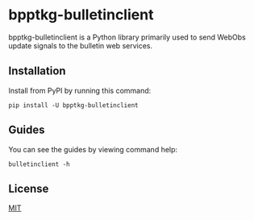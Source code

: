 # bpptkg-bulletinclient

bpptkg-bulletinclient is a Python library primarily used to send WebObs update
signals to the bulletin web services.

## Installation

Install from PyPI by running this command:

    pip install -U bpptkg-bulletinclient

## Guides

You can see the guides by viewing command help:

    bulletinclient -h

## License

[MIT](https://gitlab.com/bpptkg/bulletin/-/blob/main/LICENSE)
